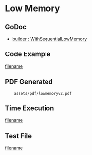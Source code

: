 # Low Memory

## GoDoc
* [builder : WithSequentialLowMemory](https://pkg.go.dev/github.com/mechiko/maroto/v2/pkg/config#CfgBuilder.WithSequentialLowMemoryMode)

## Code Example
[filename](../../assets/examples/lowmemory/v2/main.go  ':include :type=code')

## PDF Generated
```pdf
	assets/pdf/lowmemoryv2.pdf
```

## Time Execution
[filename](../../assets/text/lowmemoryv2.txt  ':include :type=code')


## Test File
[filename](https://raw.githubusercontent.com/johnfercher/maroto/master/test/maroto/examples/lowmemory.json  ':include :type=code')